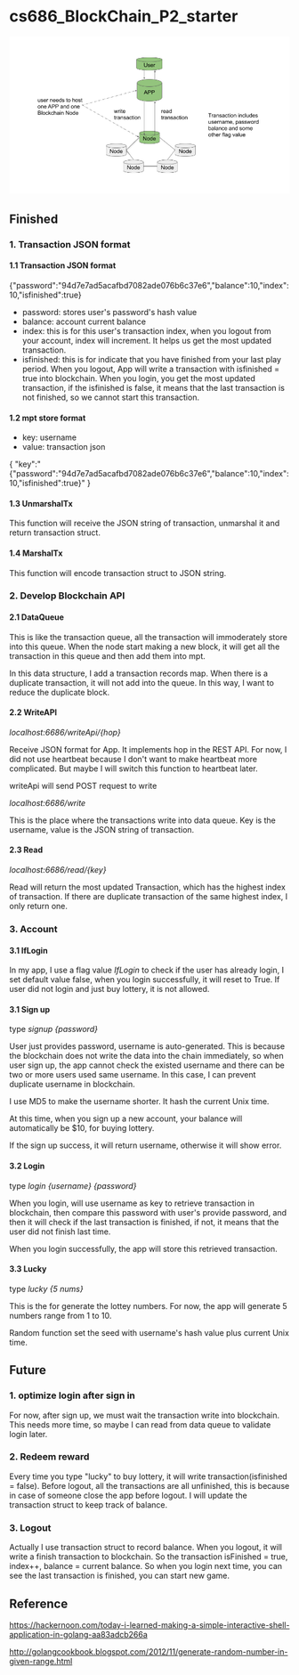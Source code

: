 # cs686_BlockChain_P2_starter

![pic](pic/1.png)

## Finished

### 1. Transaction JSON format
#### 1.1 Transaction JSON format
{"password":"94d7e7ad5acafbd7082ade076b6c37e6","balance":10,"index":10,"isfinished":true}

- password: stores user's password's hash value
- balance: account current balance
- index: this is for this user's transaction index, when you logout from your account, index will increment. It helps us get the most updated transaction.
- isfinished: this is for indicate that you have finished from your last play period. When you logout, App will write a transaction with isfinished = true into blockchain. When you login, you get the most updated transaction, if the isfinished is false, it means that the last transaction is not finished, so we cannot start this transaction.

#### 1.2 mpt store format

- key: username
- value: transaction json

{
   "key":"{\"password\":\"94d7e7ad5acafbd7082ade076b6c37e6\",\"balance\":10,\"index\":10,\"isfinished\":true}"
}

#### 1.3 UnmarshalTx
This function will receive the JSON string of transaction, unmarshal it and return transaction struct.

#### 1.4 MarshalTx
This function will encode transaction struct to JSON string.

### 2. Develop Blockchain API

#### 2.1 DataQueue

This is like the transaction queue, all the transaction will immoderately store into this queue. When the node start making a new block, it will get all the transaction in this queue and then add them into mpt.

In this data structure, I add a transaction records map. When there is a duplicate transaction, it will not add into the queue. In this way, I want to reduce the duplicate block.

#### 2.2 WriteAPI 
*localhost:6686/writeApi/{hop}*

Receive JSON format for App. It implements hop in the REST API. For now, I did not use heartbeat because I don't want to make heartbeat more complicated. But maybe I will switch this function to heartbeat later.

writeApi will send POST request to write

*localhost:6686/write*

This is the place where the transactions write into data queue. Key is the username, value is the JSON string of transaction.

#### 2.3 Read
*localhost:6686/read/{key}*

Read will return the most updated Transaction, which has the highest index of transaction. If there are duplicate transaction of the same highest index, I only return one.

### 3. Account
#### 3.1 IfLogin
In my app, I use a flag value *IfLogin* to check if the user has already login, I set default value false, when you login successfully, it will reset to True. If user did not login and just buy lottery, it is not allowed. 

#### 3.1 Sign up
type *signup {password}*

User just provides password, username is auto-generated. This is because the blockchain does not write the data into the chain immediately, so when user sign up, the app cannot check the existed username and there can be two or more users used same username. In this case, I can prevent duplicate username in blockchain.

I use MD5 to make the username shorter. It hash the current Unix time.

At this time, when you sign up a new account, your balance will automatically be $10, for buying lottery.

If the sign up success, it will return username, otherwise it will show error.

#### 3.2 Login
type *login {username} {password}*

When you login, will use username as key to retrieve transaction in blockchain, then compare this password with user's provide password, and then it will check if the last transaction is finished, if not, it means that the user did not finish last time. 

When you login successfully, the app will store this retrieved transaction.

#### 3.3 Lucky
type *lucky {5 nums}*

This is the for generate the lottey numbers. For now, the app will generate 5 numbers range from 1 to 10.

Random function set the seed with username's hash value plus current Unix time. 

## Future

### 1. optimize login after sign in
For now, after sign up, we must wait the transaction write into blockchain. This needs more time, so maybe I can read from data queue to validate login later.

### 2. Redeem reward
Every time you type "lucky" to buy lottery, it will write transaction(isfinished = false). Before logout, all the transactions are all unfinished, this is because in case of someone close the app before logout. I will update the transaction struct to keep track of balance.

### 3. Logout
Actually I use transaction struct to record balance. When you logout, it will write a finish transaction to blockchain. So 
the transaction isFinished = true, index++, balance = current balance. So when you login next time, you can see the last transaction is finished, you can start new game.



## Reference 
https://hackernoon.com/today-i-learned-making-a-simple-interactive-shell-application-in-golang-aa83adcb266a

http://golangcookbook.blogspot.com/2012/11/generate-random-number-in-given-range.html

